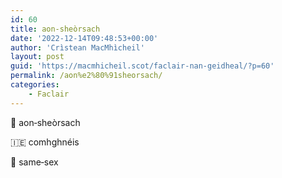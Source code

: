 ```yaml
---
id: 60
title: aon‑sheòrsach
date: '2022-12-14T09:48:53+00:00'
author: 'Crìstean MacMhìcheil'
layout: post
guid: 'https://macmhicheil.scot/faclair-nan-geidheal/?p=60'
permalink: /aon%e2%80%91sheorsach/
categories:
    - Faclair
---
```


&#x1f3f4;&#xe0067;&#xe0062;&#xe0073;&#xe0063;&#xe0074;&#xe007f; aon‑sheòrsach

&#x1f1ee;&#x1f1ea; comhghnéis

&#x1f3f4;&#xe0067;&#xe0062;&#xe0065;&#xe006e;&#xe0067;&#xe007f; same‑sex